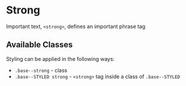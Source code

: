 # Strong

Important text, `<strong>`, defines an important phrase tag

## Available Classes

Styling can be applied in the following ways:

* `.base--strong` - class
* `.base--STYLED strong` - `<strong>` tag inside a class of `.base--STYLED`
